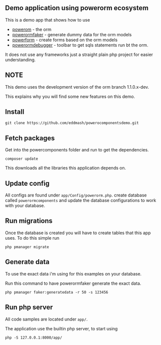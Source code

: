 Demo application using powerorm ecosystem
-----------------------------------------

This is a demo app that shows how to use 

 - [powerom](http://powerorm.readthedocs.io/en/1.1.0/) - the orm
 - [powerormfaker](http://powerorm.readthedocs.io/en/1.1.0/) - generate dummy data for the orm models
 - [powerform](http://powerorm.readthedocs.io/en/1.1.0/) - create forms based on the orm models
 - [powerormdebugger](http://powerorm.readthedocs.io/en/1.1.0/) - toolbar to get sqls statements run bt the orm.

It does not use any frameworks just a straight plain php project for easier understanding.

NOTE
----
This demo uses the development version of the orm branch 1.1.0.x-dev.

This explains why you will find some new features on this demo.

Install
-------
``git clone https://github.com/eddmash/powerocomponentsdemo.git``

Fetch packages
---------------
Get into the powercomponents folder and run to get the dependencies.

``composer update``

This downloads all the libraries this application depends on.

Update config
-------------
All configs are found under `app/Config/powerorm.php`.
create database called `powerormcomponents` and update the database configurations to work with your database.

Run migrations
--------------
Once the database is created you will have to create tables that this app uses.
To do this simple run 

``php pmanager migrate``

Generate data
--------------

To use the exact data i'm using for this examples on your database. 

Run this command to have powerormfaker generate the exact data.

``php pmanager faker:generatedata -r 50 -s 123456``

Run php server
--------------
All code samples are located under `app/`. 

The application use the builtin php server, to start using 

``php -S 127.0.0.1:8000/app/``
 
